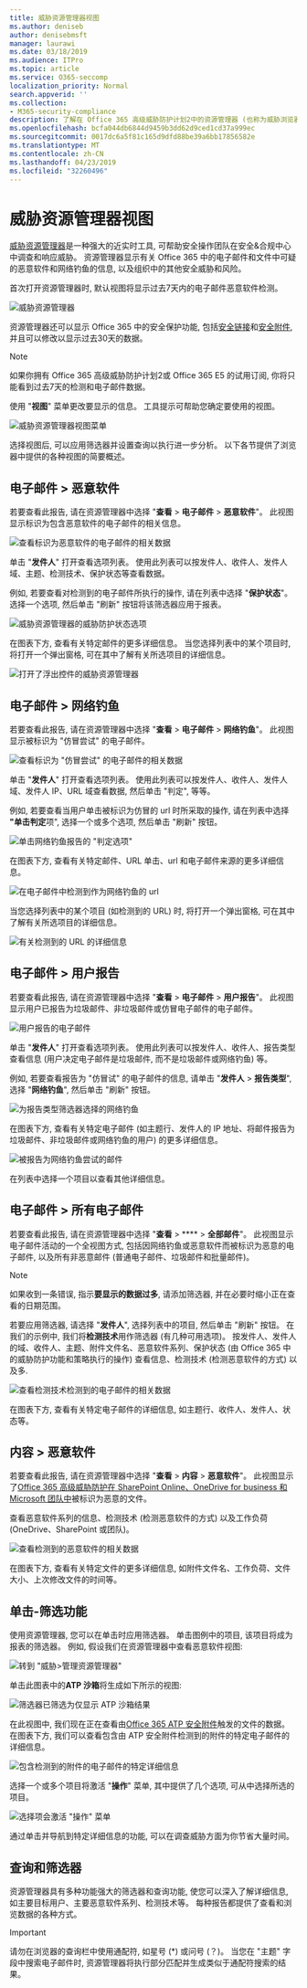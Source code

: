 ```yaml
---
title: 威胁资源管理器视图
ms.author: deniseb
author: denisebmsft
manager: laurawi
ms.date: 03/18/2019
ms.audience: ITPro
ms.topic: article
ms.service: O365-seccomp
localization_priority: Normal
search.appverid: ''
ms.collection:
- M365-security-compliance
description: 了解在 Office 365 高级威胁防护计划2中的资源管理器 (也称为威胁浏览器) 中可用的各种类型的视图。
ms.openlocfilehash: bcfa044db6844d9459b3dd62d9ced1cd37a999ec
ms.sourcegitcommit: 0017dc6a5f81c165d9dfd88be39a6bb17856582e
ms.translationtype: MT
ms.contentlocale: zh-CN
ms.lasthandoff: 04/23/2019
ms.locfileid: "32260496"
---
```

# <a name="threat-explorer-views"></a>威胁资源管理器视图

[威胁资源管理器](use-explorer-in-security-and-compliance.md)是一种强大的近实时工具, 可帮助安全操作团队在安全&amp;合规中心中调查和响应威胁。 资源管理器显示有关 Office 365 中的电子邮件和文件中可疑的恶意软件和网络钓鱼的信息, 以及组织中的其他安全威胁和风险。 

首次打开资源管理器时, 默认视图将显示过去7天内的电子邮件恶意软件检测。 

![威胁资源管理器](media/ThreatExplorerFirstOpened.png)

资源管理器还可以显示 Office 365 中的安全保护功能, 包括[安全链接](atp-safe-links.md)和[安全附件](atp-safe-attachments.md), 并且可以修改以显示过去30天的数据。 

> [!NOTE]
> 如果你拥有 Office 365 高级威胁防护计划2或 Office 365 E5 的试用订阅, 你将只能看到过去7天的检测和电子邮件数据。
  
使用 "**视图**" 菜单更改要显示的信息。 工具提示可帮助您确定要使用的视图。
  
![威胁资源管理器视图菜单](media/ThreatExplorerViewMenu.png)

选择视图后, 可以应用筛选器并设置查询以执行进一步分析。 以下各节提供了浏览器中提供的各种视图的简要概述。  

## <a name="email--malware"></a>电子邮件 > 恶意软件

若要查看此报告, 请在资源管理器中选择 "**查看** > **电子邮件** > **恶意软件**"。 此视图显示标识为包含恶意软件的电子邮件的相关信息。  

![查看标识为恶意软件的电子邮件的相关数据](media/ExplorerEmailMalwareMenu.png) 

单击 "**发件人**" 打开查看选项列表。 使用此列表可以按发件人、收件人、发件人域、主题、检测技术、保护状态等查看数据。 

例如, 若要查看对检测到的电子邮件所执行的操作, 请在列表中选择 "**保护状态**"。 选择一个选项, 然后单击 "刷新" 按钮将该筛选器应用于报表。

![威胁资源管理器的威胁防护状态选项](media/ThreatExplorerProtectionStatusOptions.png)

在图表下方, 查看有关特定邮件的更多详细信息。 当您选择列表中的某个项目时, 将打开一个弹出窗格, 可在其中了解有关所选项目的详细信息。 

![打开了浮出控件的威胁资源管理器](media/ThreatExplorerMalwareItemSelectedFlyout.png)

## <a name="email--phish"></a>电子邮件 > 网络钓鱼

若要查看此报告, 请在资源管理器中选择 "**查看** > **电子邮件** > **网络钓鱼**"。 此视图显示被标识为 "仿冒尝试" 的电子邮件。  

![查看标识为 "仿冒尝试" 的电子邮件的相关数据](media/ThreatExplorerEmailPhish.png) 

单击 "**发件人**" 打开查看选项列表。 使用此列表可以按发件人、收件人、发件人域、发件人 IP、URL 域查看数据, 然后单击 "判定", 等等。 

例如, 若要查看当用户单击被标识为仿冒的 url 时所采取的操作, 请在列表中选择 **"单击判定**项", 选择一个或多个选项, 然后单击 "刷新" 按钮。

![单击网络钓鱼报告的 "判定选项"](media/ThreatExplorerEmailPhishClickVerdictOptions.png)

在图表下方, 查看有关特定邮件、URL 单击、url 和电子邮件来源的更多详细信息。 

![在电子邮件中检测到作为网络钓鱼的 url](media/ThreatExplorerEmailPhishURLs.png)

当您选择列表中的某个项目 (如检测到的 URL) 时, 将打开一个弹出窗格, 可在其中了解有关所选项目的详细信息。 

![有关检测到的 URL 的详细信息](media/ThreatExplorerEmailPhishURLDetails.png)

## <a name="email--user-reported"></a>电子邮件 > 用户报告

若要查看此报告, 请在资源管理器中选择 "**查看** > **电子邮件** > **用户报告**"。 此视图显示用户已报告为垃圾邮件、非垃圾邮件或仿冒电子邮件的电子邮件。 

![用户报告的电子邮件](media/ThreatExplorerEmailUserReportedViewOptions.png) 

单击 "**发件人**" 打开查看选项列表。 使用此列表可以按发件人、收件人、报告类型查看信息 (用户决定电子邮件是垃圾邮件, 而不是垃圾邮件或网络钓鱼) 等。 

例如, 若要查看报告为 "仿冒试" 的电子邮件的信息, 请单击 "**发件人** > **报告类型**", 选择 "**网络钓鱼**", 然后单击 "刷新" 按钮。

![为报告类型筛选器选择的网络钓鱼](media/ThreatExplorerEmailUserReportedPhishSelected.png)

在图表下方, 查看有关特定电子邮件 (如主题行、发件人的 IP 地址、将邮件报告为垃圾邮件、非垃圾邮件或网络钓鱼的用户) 的更多详细信息。 

![被报告为网络钓鱼尝试的邮件](media/ThreatExplorerEmailPhishUserReportedPhishDetails.png)

在列表中选择一个项目以查看其他详细信息。

## <a name="email--all-email"></a>电子邮件 > 所有电子邮件

若要查看此报告, 请在资源管理器中选择 "**查看** > **** > **全部邮件**"。 此视图显示电子邮件活动的一个全视图方式, 包括因网络钓鱼或恶意软件而被标识为恶意的电子邮件, 以及所有非恶意邮件 (普通电子邮件、垃圾邮件和批量邮件)。 

> [!NOTE]
> 如果收到一条错误, 指示**要显示的数据过多**, 请添加筛选器, 并在必要时缩小正在查看的日期范围。 

若要应用筛选器, 请选择 "**发件人**", 选择列表中的项目, 然后单击 "刷新" 按钮。 在我们的示例中, 我们将**检测技术**用作筛选器 (有几种可用选项)。 按发件人、发件人的域、收件人、主题、附件文件名、恶意软件系列、保护状态 (由 Office 365 中的威胁防护功能和策略执行的操作) 查看信息、检测技术 (检测恶意软件的方式) 以及多. 

![查看检测技术检测到的电子邮件的相关数据](media/0c032eb3-6021-4174-9f06-ff8f30c245ca.png) 

在图表下方, 查看有关特定电子邮件的详细信息, 如主题行、收件人、发件人、状态等。 

## <a name="content--malware"></a>内容 > 恶意软件

若要查看此报告, 请在资源管理器中选择 "**查看** > **内容** > **恶意软件**"。 此视图显示了[Office 365 高级威胁防护在 SharePoint Online、OneDrive for business 和 Microsoft 团队中](atp-for-spo-odb-and-teams.md)被标识为恶意的文件。

查看恶意软件系列的信息、检测技术 (检测恶意软件的方式) 以及工作负荷 (OneDrive、SharePoint 或团队)。 

![查看检测到的恶意软件的相关数据](media/d11dc568-b091-4159-b261-df13d76b520b.png)  

在图表下方, 查看有关特定文件的更多详细信息, 如附件文件名、工作负荷、文件大小、上次修改文件的时间等。 
  
## <a name="click-to-filter-capabilities"></a>单击-筛选功能

使用资源管理器, 您可以在单击时应用筛选器。 单击图例中的项目, 该项目将成为报表的筛选器。 例如, 假设我们在资源管理器中查看恶意软件视图:
  
![转到 "威胁\>管理资源管理器"](media/cab32fa2-66f1-4ad5-bc1d-2bac4dbeb48c.png)
  
单击此图表中的**ATP 沙箱**将生成如下所示的视图: 
  
![筛选器已筛选为仅显示 ATP 沙箱结果](media/7241d7dd-27bc-467d-9db8-6e806c49df14.png)
  
在此视图中, 我们现在正在查看由[Office 365 ATP 安全附件](atp-safe-attachments.md)触发的文件的数据。 在图表下方, 我们可以查看包含由 ATP 安全附件检测到的附件的特定电子邮件的详细信息。
  
![包含检测到的附件的电子邮件的特定详细信息](media/c91fb05c-d1d4-4085-acc6-f7008a415c2a.png)
  
选择一个或多个项目将激活 "**操作**" 菜单, 其中提供了几个选项, 可从中选择所选的项目。 
  
![选择项会激活 "操作" 菜单](media/95f127a4-1b2a-4a76-88b9-096e3ba27d1b.png)
  
通过单击并导航到特定详细信息的功能, 可以在调查威胁方面为你节省大量时间。

## <a name="queries-and-filters"></a>查询和筛选器

资源管理器具有多种功能强大的筛选器和查询功能, 使您可以深入了解详细信息, 如主要目标用户、主要恶意软件系列、检测技术等。 每种报告都提供了查看和浏览数据的各种方式。

> [!IMPORTANT]
> 请勿在浏览器的查询栏中使用通配符, 如星号 (*) 或问号 (？)。 当您在 "主题" 字段中搜索电子邮件时, 资源管理器将执行部分匹配并生成类似于通配符搜索的结果。
